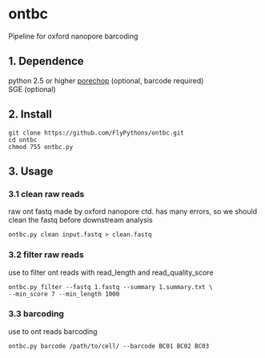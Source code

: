 # ontbc
Pipeline for oxford nanopore barcoding

## 1. Dependence
python 2.5 or higher
[porechop](https://github.com/rrwick/Porechop) (optional, barcode required)  
SGE (optional)
## 2. Install
```commandline
git clone https://github.com/FlyPythons/ontbc.git
cd ontbc
chmod 755 ontbc.py
```

## 3. Usage
### 3.1 clean raw reads
raw ont fastq made by oxford nanopore ctd. has many errors, so we should clean the fastq before downstream analysis
```commandline
ontbc.py clean input.fastq > clean.fastq
```
### 3.2 filter raw reads
use to filter ont reads with read_length and read_quality_score
```commandline
ontbc.py filter --fastq 1.fastq --summary 1.summary.txt \
--min_score 7 --min_length 1000 
```

### 3.3 barcoding 
use to ont reads barcoding
```commandline
ontbc.py barcode /path/to/cell/ --barcode BC01 BC02 BC03
```
